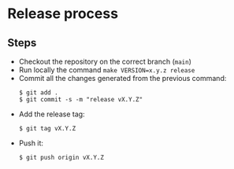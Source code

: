 # Release process

## Steps

- Checkout the repository on the correct branch (`main`)
- Run locally the command `make VERSION=x.y.z release`
- Commit all the changes generated from the previous command:
    ```console
    $ git add .
    $ git commit -s -m "release vX.Y.Z"
    ```
- Add the release tag:
    ```console
    $ git tag vX.Y.Z
    ```
- Push it:
    ```console
    $ git push origin vX.Y.Z
    ```